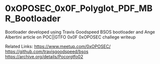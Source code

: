 # 0xOPOSEC_0x0F_Polyglot_PDF_MBR_Bootloader
Bootloader developed using Travis Goodspeed BSOS bootloader and Ange Albertini article on POC||GTFO
0x0F 0xOPOSEC challege writeup 

Related Links:
https://www.meetup.com/0xOPOSEC/
https://github.com/travisgoodspeed/bsos
https://archive.org/details/Pocorgtfo02
